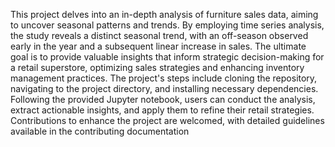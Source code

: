 This project delves into an in-depth analysis of furniture sales data, aiming to uncover seasonal patterns and trends. By employing time series analysis, the study reveals a distinct seasonal trend, with an off-season observed early in the year and a subsequent linear increase in sales. The ultimate goal is to provide valuable insights that inform strategic decision-making for a retail superstore, optimizing sales strategies and enhancing inventory management practices. The project's steps include cloning the repository, navigating to the project directory, and installing necessary dependencies. Following the provided Jupyter notebook, users can conduct the analysis, extract actionable insights, and apply them to refine their retail strategies. Contributions to enhance the project are welcomed, with detailed guidelines available in the contributing documentation
